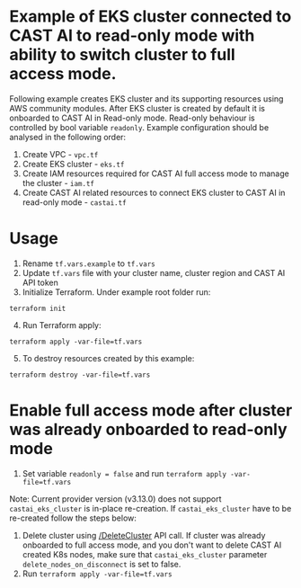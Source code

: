 # Example of EKS cluster connected to CAST AI to read-only mode with ability to switch cluster to full access mode.
Following example creates EKS cluster and its supporting resources using AWS community modules.
After EKS cluster is created by default it is onboarded to CAST AI in Read-only mode.
Read-only behaviour is controlled by bool variable `readonly`.
Example configuration should be analysed in the following order:
1. Create VPC - `vpc.tf`
2. Create EKS cluster - `eks.tf`
3. Create IAM resources required for CAST AI full access mode to manage the cluster - `iam.tf`
4. Create CAST AI related resources to connect EKS cluster to CAST AI in read-only mode - `castai.tf`

# Usage
1. Rename `tf.vars.example` to `tf.vars`
2. Update `tf.vars` file with your cluster name, cluster region and CAST AI API token
3. Initialize Terraform. Under example root folder run:
```
terraform init
```
4. Run Terraform apply:
```
terraform apply -var-file=tf.vars
```
5. To destroy resources created by this example:
```
terraform destroy -var-file=tf.vars
```

# Enable full access mode after cluster was already onboarded to read-only mode
1. Set variable `readonly = false` and run `terraform apply -var-file=tf.vars`

Note: Current provider version (v3.13.0) does not support  `castai_eks_cluster` is in-place re-creation.
If `castai_eks_cluster` have to be re-created follow the steps below:
1. Delete cluster using [/DeleteCluster](https://api.cast.ai/v1/spec/#/ExternalClusterAPI/ExternalClusterAPIDeleteCluster) API call.
If cluster was already onboarded to full access mode, and you don't want to delete CAST AI created K8s nodes, make sure that `castai_eks_cluster` parameter `delete_nodes_on_disconnect` is set to false.
2. Run `terraform apply -var-file=tf.vars`

